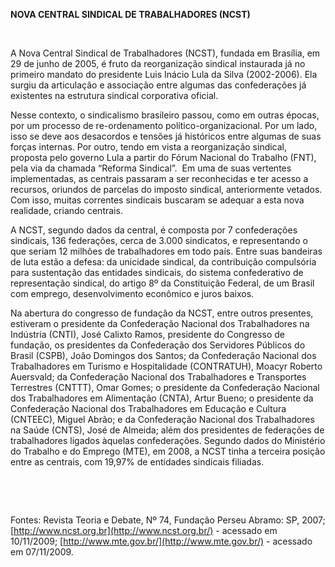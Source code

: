 **NOVA CENTRAL SINDICAL DE TRABALHADORES (NCST)**

 

A Nova Central Sindical de Trabalhadores (NCST), fundada em Brasília, em
29 de junho de 2005, é fruto da reorganização sindical instaurada já no
primeiro mandato do presidente Luis Inácio Lula da Silva (2002-2006).
Ela surgiu da articulação e associação entre algumas das confederações
já existentes na estrutura sindical corporativa oficial.   

Nesse contexto, o sindicalismo brasileiro passou, como em outras épocas,
por um processo de re-ordenamento político-organizacional. Por um lado,
isso se deve aos desacordos e tensões já históricos entre algumas de
suas forças internas. Por outro, tendo em vista a reorganização
sindical, proposta pelo governo Lula a partir do Fórum Nacional do
Trabalho (FNT), pela via da chamada “Reforma Sindical”.  Em uma de suas
vertentes implementadas, as centrais passaram a ser reconhecidas e ter
acesso a recursos, oriundos de parcelas do imposto sindical,
anteriormente vetados. Com isso, muitas correntes sindicais buscaram se
adequar a esta nova realidade, criando centrais.

A NCST, segundo dados da central, é composta por 7 confederações
sindicais, 136 federações, cerca de 3.000 sindicatos, e representando o
que seriam 12 milhões de trabalhadores em todo país. Entre suas
bandeiras de luta estão a defesa: da unicidade sindical, da contribuição
compulsória para sustentação das entidades sindicais, do sistema
confederativo de representação sindical, do artigo 8º da Constituição
Federal, de um Brasil com emprego, desenvolvimento econômico e juros
baixos.

Na abertura do congresso de fundação da NCST, entre outros presentes,
estiveram o presidente da Confederação Nacional dos Trabalhadores na
Indústria (CNTI), José Calixto Ramos, presidente do Congresso de
fundação, os presidentes da Confederação dos Servidores Públicos do
Brasil (CSPB), João Domingos dos Santos; da Confederação Nacional dos
Trabalhadores em Turismo e Hospitalidade (CONTRATUH), Moacyr Roberto
Auersvald; da Confederação Nacional dos Trabalhadores e Transportes
Terrestres (CNTTT), Omar Gomes; o presidente da Confederação Nacional
dos Trabalhadores em Alimentação (CNTA), Artur Bueno; o presidente da
Confederação Nacional dos Trabalhadores em Educação e Cultura (CNTEEC),
Miguel Abrão; e da Confederação Nacional dos Trabalhadores na Saúde
(CNTS), José de Almeida; além dos presidentes de federações de
trabalhadores ligados àquelas confederações. Segundo dados do Ministério
do Trabalho e do Emprego (MTE), em 2008, a NCST tinha a terceira posição
entre as centrais, com 19,97% de entidades sindicais filiadas.

 

 

Fontes: Revista Teoria e Debate, Nº 74, Fundação Perseu Abramo: SP,
2007; [http://www.ncst.org.br](http://www.ncst.org.br/) - acessado em
10/11/2009; [http://www.mte.gov.br/](http://www.mte.gov.br/) - acessado
em 07/11/2009.

 

 
